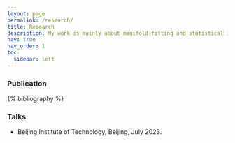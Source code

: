```yaml
---
layout: page
permalink: /research/
title: Research
description: My work is mainly about manifold fitting and statistical inference with singularity.
nav: true
nav_order: 1
toc:
  sidebar: left
---
```


### Publication

<!-- _pages/publications.md -->
<div class="publications">

{% bibliography %}

</div>

### Talks
- Beijing Institute of Technology, Beijing, July 2023.
